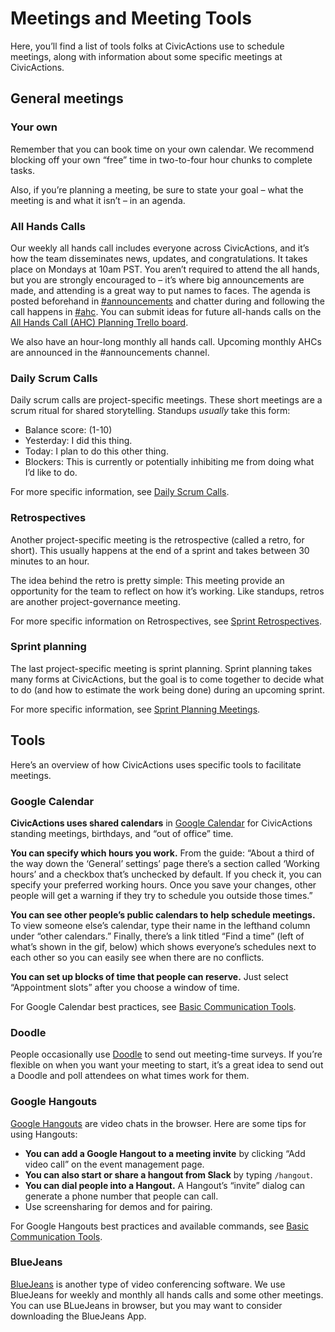 # Meetings and Meeting Tools

Here, you’ll find a list of tools folks at CivicActions use to schedule meetings, along with information about some specific meetings at CivicActions.

## General meetings

### Your own

Remember that you can book time on your own calendar. We recommend blocking off your own “free” time in two-to-four hour chunks to complete tasks.

Also, if you’re planning a meeting, be sure to state your goal – what the meeting is and what it isn’t – in an agenda.

### All Hands Calls

Our weekly all hands call includes everyone across CivicActions, and it’s how the team disseminates news, updates, and congratulations. It takes place on Mondays at 10am PST. You aren’t required to attend the all hands, but you are strongly encouraged to – it’s where big announcements are made, and attending is a great way to put names to faces. The agenda is posted beforehand in [#announcements](https://civicactions.slack.com/messages/announcements) and chatter during and following the call happens in [#ahc](https://civicactions.slack.com/messages/ahc). You can submit ideas for future all-hands calls on the [All Hands Call (AHC) Planning Trello board](https://trello.com/b/Yj3XOSWD/all-hands-call-ahc-planning).

We also have an hour-long monthly all hands call. Upcoming monthly AHCs are announced in the #announcements channel.

### Daily Scrum Calls

Daily scrum calls are project-specific meetings. These short meetings are a scrum ritual for shared storytelling. Standups *usually* take this form:

* Balance score: (1-10)
* Yesterday: I did this thing.
* Today: I plan to do this other thing.
* Blockers: This is currently or potentially inhibiting me from doing what I’d like to do.

For more specific information, see [Daily Scrum Calls](https://github.com/CivicActions/agile-baseline/blob/master/03-process/practices/daily-scrum-calls.md).

### Retrospectives

Another project-specific meeting is the retrospective (called a retro, for short). This usually happens at the end of a sprint and takes between 30 minutes to an hour.

The idea behind the retro is pretty simple: This meeting provide an opportunity for the team to reflect on how it’s working. Like standups, retros are another project-governance meeting.

For more specific information on Retrospectives, see [Sprint Retrospectives](https://github.com/CivicActions/agile-baseline/blob/master/03-process/practices/sprint-retrospectives.md).

### Sprint planning

The last project-specific meeting is sprint planning. Sprint planning takes many forms at CivicActions, but the goal is to come together to decide what to do (and how to estimate the work being done) during an upcoming sprint.

For more specific information, see [Sprint Planning Meetings](https://github.com/CivicActions/agile-baseline/blob/master/03-process/practices/sprint-planning-meetings.md).

## Tools

Here’s an overview of how CivicActions uses specific tools to facilitate meetings.

### Google Calendar

**CivicActions uses shared calendars** in [Google Calendar](../../how-we-work/tools/basic-communication-tools.md#google-calendar) for CivicActions standing meetings, birthdays, and “out of office” time.

**You can specify which hours you work.** From the guide: “About a third of the way down the ‘General’ settings’ page there’s a section called ‘Working hours’ and a checkbox that’s unchecked by default. If you check it, you can specify your preferred working hours. Once you save your changes, other people will get a warning if they try to schedule you outside those times.”

**You can see other people’s public calendars to help schedule meetings.** To view someone else’s calendar, type their name in the lefthand column under “other calendars.” Finally, there’s a link titled “Find a time” (left of what’s shown in the gif, below) which shows everyone’s schedules next to each other so you can easily see when there are no conflicts.

**You can set up blocks of time that people can reserve.** Just select “Appointment slots” after you choose a window of time.

For Google Calendar best practices, see [Basic Communication Tools](../../how-we-work/tools/basic-communication-tools.md#google-calendar).

### Doodle

People occasionally use [Doodle](http://www.doodle.com/) to send out meeting-time surveys. If you’re flexible on when you want your meeting to start, it’s a great idea to send out a Doodle and poll attendees on what times work for them.

### Google Hangouts

[Google Hangouts](../../how-we-work/tools/basic-communication-tools.md#hangouts) are video chats in the browser. Here are some tips for using Hangouts:

* **You can add a Google Hangout to a meeting invite** by clicking “Add video call” on the event management page.
* **You can also start or share a hangout from Slack** by typing `/hangout`.
* **You can dial people into a Hangout.** A Hangout’s “invite” dialog can generate a phone number that people can call.
* Use screensharing for demos and for pairing.

For Google Hangouts best practices and available commands, see [Basic Communication Tools](../../how-we-work/tools/basic-communication-tools.md#hangouts).

### BlueJeans

[BlueJeans](https://www.bluejeans.com/) is another type of video conferencing software. We use BlueJeans for weekly and monthly all hands calls and some other meetings. You can use BLueJeans in browser, but you may want to consider downloading the BlueJeans App.
